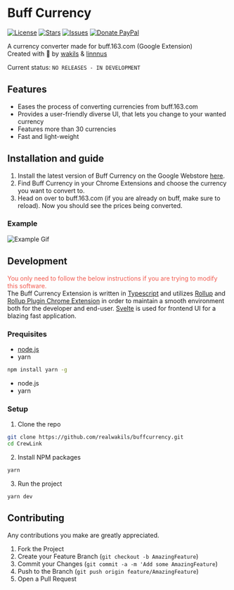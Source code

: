 # Buff Currency
[![License](https://img.shields.io/github/license/realwakils/buffcurrency.svg)](https://github.com/realwakils/buffcurrency/blob/master/LICENSE)
[![Stars](https://img.shields.io/github/stars/realwakils/buffcurrency.svg)](https://github.com/realwakils/buffcurrency/stargazers)
[![Issues](https://img.shields.io/github/issues/realwakils/buffcurrency.svg)](https://github.com/realwakils/buffcurrency/issues)
[![Donate PayPal](https://img.shields.io/badge/donate-paypal-blue.svg)](https://www.paypal.me/0ffish)

A currency converter made for buff.163.com (Google Extension)<br>
Created with 💖 by [wakils](http://wakils.com) & [linnnus](https://www.youtube.com/watch?v=dQw4w9WgXcQ)

Current status: `NO RELEASES - IN DEVELOPMENT` 

## Features
* Eases the process of converting currencies from buff.163.com
* Provides a user-friendly diverse UI, that lets you change to your wanted currency
* Features more than 30 currencies
* Fast and light-weight

## Installation and guide
1. Install the latest version of Buff Currency on the Google Webstore [here](https://google.com).
2. Find Buff Currency in your Chrome Extensions and choose the currency you want to convert to.
3. Head on over to buff.163.com (if you are already on buff, make sure to reload). Now you should see the prices being converted.

### Example
![Example Gif](https://user-images.githubusercontent.com/30203217/103347433-4e5a7400-4a97-11eb-833a-0f5d59b0cd7e.png)
<!-- Here a gif of choosing a currency and loading buff.163.com should be showed -->

## Development
<span style="color:#f25b50;">You only need to follow the below instructions if you are trying to modify this software.</span><br>
The Buff Currency Extension is written in [Typescript](https://www.typescriptlang.org/) and utilizes [Rollup](https://rollupjs.org/) and [Rollup Plugin Chrome Extension](https://www.npmjs.com/package/rollup-plugin-chrome-extension) in order to maintain a smooth environment both for the developer and end-user. [Svelte](https://svelte.dev/) is used for frontend UI for a blazing fast application.
### Prequisites
* [node.js](https://nodejs.org/en/download/)
* yarn
```sh
npm install yarn -g
```
* node.js
* yarn
### Setup
1. Clone the repo
```sh
git clone https://github.com/realwakils/buffcurrency.git
cd CrewLink
```
2. Install NPM packages
```sh
yarn
```
3. Run the project
```JS
yarn dev
```

## Contributing
Any contributions you make are greatly appreciated.

1. Fork the Project
2. Create your Feature Branch (`git checkout -b AmazingFeature`)
3. Commit your Changes (`git commit -a -m 'Add some AmazingFeature`)
4. Push to the Branch (`git push origin feature/AmazingFeature`)
5. Open a Pull Request